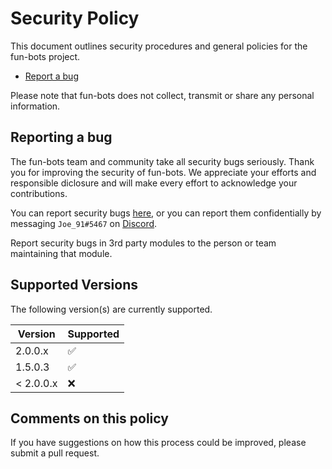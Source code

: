 # Security Policy
This document outlines security procedures and general policies for the fun-bots project.

- [Report a bug](https://github.com/Firjens/fun-bots/issues/new?assignees=&labels=bug&template=bug-report.yml)

Please note that fun-bots does not collect, transmit or share any personal information.

## Reporting a bug
The fun-bots team and community take all security bugs seriously. Thank you for improving the security of fun-bots. We appreciate your efforts and responsible diclosure and will make every effort to acknowledge your contributions.

You can report security bugs [here](https://github.com/Firjens/fun-bots/issues/new?assignees=&labels=bug&template=bug-report.yml), or you can report them confidentially by messaging `Joe_91#5467` on [Discord](https://discord.com).

Report security bugs in 3rd party modules to the person or team maintaining that module.

## Supported Versions

The following version(s) are currently supported.

| Version | Supported          |
| ------- | ------------------ |
| 2.0.0.x     | :white_check_mark: |
| 1.5.0.3     | :white_check_mark: |
| < 2.0.0.x   | :x:                |

## Comments on this policy
If you have suggestions on how this process could be improved, please submit a pull request.
